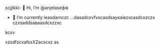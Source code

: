 scjjlkkl- 👋 Hi, I’m @anjelaseфів
- 🌱 I’m currently leasdarnczc ...dasadcxvfvxcasdsaукаівzxcasdcxzczx
czxsaddsaваasdcxzzxc
<!---XCVczxcasdsadcxvbvnsfdxcvфівівіфвфчсмaszxczxcxzd
anjelase/anjelase is a ✨счм speсsdaчмcial ✨ repository because its `README.msd` (tasdasdasdhis file) appearsa on your GitHub profile.
You can click txbnhe Preview link to dtake a lookasdascxz at your changes.dasvcvdf
--->kcxv
xzsdfzcxafsxXZacscxz
as
